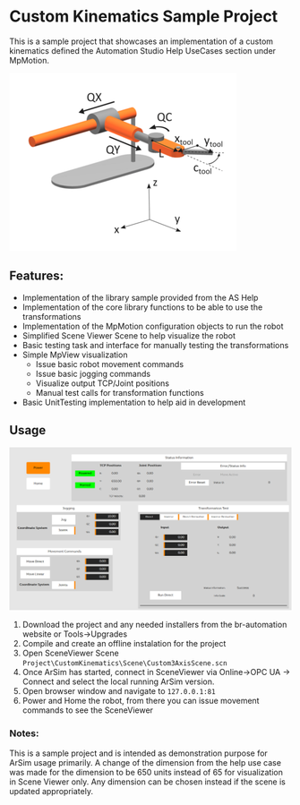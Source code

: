 # Custom Kinematics Sample Project

This is a sample project that showcases an implementation of a custom kinematics defined the Automation Studio Help UseCases section under MpMotion.

![RobotOverview](./Documentation/RobotOverview.png)

## Features:
- Implementation of the library sample provided from the AS Help
- Implementation of the core library functions to be able to use the transformations
- Implementation of the MpMotion configuration objects to run the robot
- Simplified Scene Viewer Scene to help visualize the robot
- Basic testing task and interface for manually testing the transformations
- Simple MpView visualization
    - Issue basic robot movement commands
    - Issue basic jogging commands
    - Visualize output TCP/Joint positions
    - Manual test calls for transformation functions
- Basic UnitTesting implementation to help aid in development

## Usage
![HmiOverview](./Documentation/Hmi.png)
1. Download the project and any needed installers from the br-automation website or Tools->Upgrades
2. Compile and create an offline instalation for the project
3. Open SceneViewer Scene
    `Project\CustomKinematics\Scene\Custom3AxisScene.scn`
4. Once ArSim has started, connect in SceneViewer via Online->OPC UA -> Connect and select the local running ArSim version.
5. Open browser window and navigate to 
    `127.0.0.1:81`
6. Power and Home the robot, from there you can issue movement commands to see the SceneViewer



### Notes:
This is a sample project and is intended as demonstration purpose for ArSim usage primarily.
A change of the dimension from the help use case was made for the dimension to be 650 units instead of 65 for visualization in Scene Viewer only. Any dimension can be chosen instead if the scene is updated appropriately.